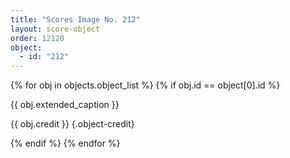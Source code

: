 ```yaml
---
title: "Scores Image No. 212"
layout: score-object
order: 12120
object:
  - id: "212"
---
```


{% for obj in objects.object_list %}
{% if obj.id == object[0].id %}

{{ obj.extended_caption }}

{{ obj.credit }} {.object-credit}

{% endif %}
{% endfor %}
